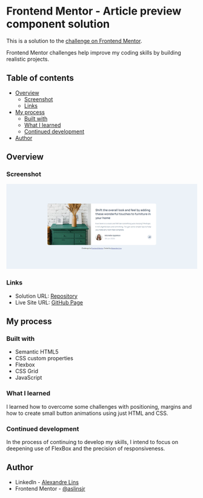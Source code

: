 # Frontend Mentor - Article preview component solution

This is a solution to the [ challenge on Frontend Mentor](https://www.frontendmentor.io/challenges/). 

Frontend Mentor challenges help improve my coding skills by building realistic projects. 

## Table of contents

- [Overview](#overview)
  - [Screenshot](#screenshot)
  - [Links](#links)
- [My process](#my-process)
  - [Built with](#built-with)
  - [What I learned](#what-i-learned)
  - [Continued development](#continued-development)
- [Author](#author)

## Overview

### Screenshot

![](/images/FireShot%20Capture%20008%20-%20Frontend%20Mentor%20-%20Article%20preview%20component%20-%20127.0.0.7.png)

### Links

- Solution URL: [Repository](https://your-solution-url.com)
- Live Site URL: [GitHub Page](https://your-live-site-url.com)

## My process

### Built with

- Semantic HTML5
- CSS custom properties
- Flexbox
- CSS Grid
- JavaScript

### What I learned

I learned how to overcome some challenges with positioning, margins and how to create small button animations using just HTML and CSS.

### Continued development

In the process of continuing to develop my skills, I intend to focus on deepening use of FlexBox and the precision of responsiveness.

## Author

- Linkedln - [Alexandre Lins](https://www.linkedin.com/in/alexandre-lins-14b190274/)
- Frontend Mentor - [@aslinsjr](https://www.frontendmentor.io/profile/aslinsjr)

